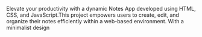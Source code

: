Elevate your productivity with a dynamic Notes App developed using HTML, CSS, and JavaScript.This project empowers users to create, edit, and organize their notes efficiently within a web-based environment. With a minimalist design
